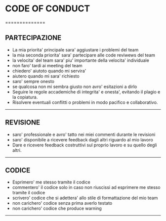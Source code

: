 # CODE OF CONDUCT

==============

## PARTECIPAZIONE

- La mia priorita' principale sara' aggiustare i problemi del team
- la mia seconda priorita' sara' partecipare alle code reviwews del team
- la velocita' del team sara' piu' importante della velocita' individuale
- non faro' tardi ai meeting del team
- chiedero' aiutoto quando mi servira'
- aiutero quando mi sara' richiesto
- saro' sempre onesto
- se qualcosa non mi sembra giusto non avro' esitazioni a dirlo
- Seguire le regole accademiche di integrita' e onesta', evitando il plagio e la copiatura.
- Risolvere eventuali conflitti o problemi in modo pacifico e collaborativo.

---

## REVISIONE

- saro' professionale e avro' tatto nei miei commenti durante le revisioni
- saro' disponibile a ricevere feedback dagli altri riguardo al mio lavoro
- Dare e ricevere feedback costruttivi sul proprio lavoro e su quello degli altri.

---

## CODICE

- Esprimero' me stesso tramite il codice
- commentero' il codice solo in caso non riuscissi ad esprimere me stesso tramite il codice
- scrivero' codice che si adettera' allo stile di formattazione del mio team
- non carichero' codice senza prima averlo testato
- non carichero' codice che produce warning

---
